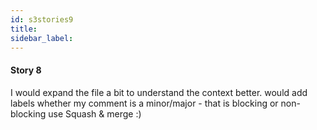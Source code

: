```yaml
---
id: s3stories9
title:
sidebar_label:
---
```


#### Story 8

I would expand the file a bit to understand the context better.
would add labels whether my comment is a minor/major - that is blocking or non-blocking
use Squash & merge :)
